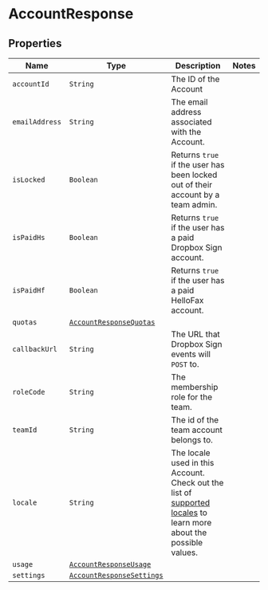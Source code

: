 

# AccountResponse



## Properties

| Name | Type | Description | Notes |
|------------ | ------------- | ------------- | -------------|
| `accountId` | ```String``` |  The ID of the Account  |  |
| `emailAddress` | ```String``` |  The email address associated with the Account.  |  |
| `isLocked` | ```Boolean``` |  Returns `true` if the user has been locked out of their account by a team admin.  |  |
| `isPaidHs` | ```Boolean``` |  Returns `true` if the user has a paid Dropbox Sign account.  |  |
| `isPaidHf` | ```Boolean``` |  Returns `true` if the user has a paid HelloFax account.  |  |
| `quotas` | [```AccountResponseQuotas```](AccountResponseQuotas.md) |    |  |
| `callbackUrl` | ```String``` |  The URL that Dropbox Sign events will `POST` to.  |  |
| `roleCode` | ```String``` |  The membership role for the team.  |  |
| `teamId` | ```String``` |  The id of the team account belongs to.  |  |
| `locale` | ```String``` |  The locale used in this Account. Check out the list of [supported locales](/api/reference/constants/#supported-locales) to learn more about the possible values.  |  |
| `usage` | [```AccountResponseUsage```](AccountResponseUsage.md) |    |  |
| `settings` | [```AccountResponseSettings```](AccountResponseSettings.md) |    |  |



